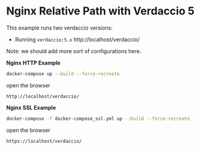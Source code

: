 # Nginx Relative Path with Verdaccio 5

This example runs two verdaccio versions:

- Running `verdaccio:5.x` http://localhost/verdaccio/

Note: we should add more sort of configurations here.

**Nginx HTTP Example**

```bash
docker-compose up --build --force-recreate
```

open the browser

```
http://localhost/verdaccio/
```

**Nginx SSL Example**

```bash
docker-compose -f docker-compose_ssl.yml up --build --force-recreate
```

open the browser

```
https://localhost/verdaccio/
```
